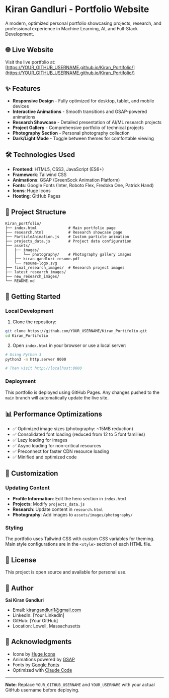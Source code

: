 # Kiran Gandluri - Portfolio Website

A modern, optimized personal portfolio showcasing projects, research, and professional experience in Machine Learning, AI, and Full-Stack Development.

## 🌐 Live Website

Visit the live portfolio at: [https://YOUR_GITHUB_USERNAME.github.io/Kiran_Portifolio/](https://YOUR_GITHUB_USERNAME.github.io/Kiran_Portifolio/)

## ✨ Features

- **Responsive Design** - Fully optimized for desktop, tablet, and mobile devices
- **Interactive Animations** - Smooth transitions and GSAP-powered animations
- **Research Showcase** - Detailed presentation of AI/ML research projects
- **Project Gallery** - Comprehensive portfolio of technical projects
- **Photography Section** - Personal photography collection
- **Dark/Light Mode** - Toggle between themes for comfortable viewing

## 🛠️ Technologies Used

- **Frontend**: HTML5, CSS3, JavaScript (ES6+)
- **Framework**: Tailwind CSS
- **Animations**: GSAP (GreenSock Animation Platform)
- **Fonts**: Google Fonts (Inter, Roboto Flex, Fredoka One, Patrick Hand)
- **Icons**: Huge Icons
- **Hosting**: GitHub Pages

## 📁 Project Structure

```
Kiran_portfolio/
├── index.html              # Main portfolio page
├── research.html           # Research showcase page
├── ParticleAnimation.js    # Custom particle animation
├── projects_data.js        # Project data configuration
├── assets/
│   ├── images/
│   │   └── photography/    # Photography gallery images
│   ├── kiran-gandluri-resume.pdf
│   └── resume-logo.svg
├── final_research_images/  # Research project images
├── latest_research_images/
├── new_research_images/
└── README.md
```

## 🚀 Getting Started

### Local Development

1. Clone the repository:
```bash
git clone https://github.com/YOUR_USERNAME/Kiran_Portifolio.git
cd Kiran_Portifolio
```

2. Open `index.html` in your browser or use a local server:
```bash
# Using Python 3
python3 -m http.server 8000

# Then visit http://localhost:8000
```

### Deployment

This portfolio is deployed using GitHub Pages. Any changes pushed to the `main` branch will automatically update the live site.

## 📊 Performance Optimizations

- ✅ Optimized image sizes (photography: ~15MB reduction)
- ✅ Consolidated font loading (reduced from 12 to 5 font families)
- ✅ Lazy loading for images
- ✅ Async loading for non-critical resources
- ✅ Preconnect for faster CDN resource loading
- ✅ Minified and optimized code

## 🎨 Customization

### Updating Content

- **Profile Information**: Edit the hero section in `index.html`
- **Projects**: Modify `projects_data.js`
- **Research**: Update content in `research.html`
- **Photography**: Add images to `assets/images/photography/`

### Styling

The portfolio uses Tailwind CSS with custom CSS variables for theming. Main style configurations are in the `<style>` section of each HTML file.

## 📝 License

This project is open source and available for personal use.

## 👤 Author

**Sai Kiran Gandluri**

- Email: kirangandluri1@gmail.com
- LinkedIn: [Your LinkedIn]
- GitHub: [Your GitHub]
- Location: Lowell, Massachusetts

## 🙏 Acknowledgments

- Icons by [Huge Icons](https://hugeicons.com/)
- Animations powered by [GSAP](https://greensock.com/gsap/)
- Fonts by [Google Fonts](https://fonts.google.com/)
- Optimized with [Claude Code](https://claude.com/claude-code)

---

**Note**: Replace `YOUR_GITHUB_USERNAME` and `YOUR_USERNAME` with your actual GitHub username before deploying.
